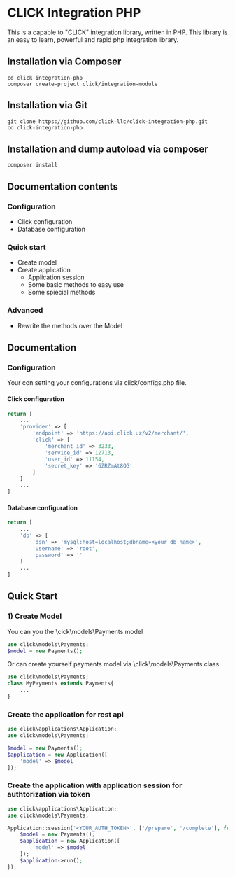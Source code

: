 # CLICK Integration PHP
This is a capable to "CLICK" integration library, written in PHP.
This library is an easy to learn, powerful and rapid php integration library.

## Installation via Composer
```
cd click-integration-php
composer create-project click/integration-module
```

## Installation via Git
```
git clone https://github.com/click-llc/click-integration-php.git
cd click-integration-php
```

## Installation and dump autoload via composer
```
composer install
```

## Documentation contents
### Configuration
- Click configuration
- Database configuration
### Quick start
- Create model
- Create application
    - Application session
    - Some basic methods to easy use
    - Some spiecial methods
### Advanced
- Rewrite the methods over the Model

## Documentation
### Configuration
Your con setting your configurations via click/configs.php file.
#### Click configuration
```php
return [
    ...
    'provider' => [
        'endpoint' => 'https://api.click.uz/v2/merchant/',
        'click' => [
            'merchant_id' => 3233,
            'service_id' => 12713,
            'user_id' => 11154,
            'secret_key' => '6ZRZmAt8OG'
        ]
    ]
    ...
]
```

#### Database configuration
```php
return [
    ...
    'db' => [
        'dsn' => 'mysql:host=localhost;dbname=<your_db_name>',
        'username' => 'root',
        'password' => ''
    ]
    ...
]
```

## Quick Start
### 1) Create Model
You can you the \cick\models\Payments model
```php
use click\models\Payments;
$model = new Payments();
```
Or can create yourself payments model via \click\models\Payments class
```php
use click\models\Payments;
class MyPayments extends Payments{
    ...
}
```
### Create the application for rest api
```php
use click\applications\Application;
use click\models\Payments;

$model = new Payments();
$application = new Application([
    'model' => $model
]);
```

### Create the application with application session for authtorization via token
```php
use click\applications\Application;
use click\models\Payments;

Application::session('<YOUR_AUTH_TOKEN>', ['/prepare', '/complete'], function(){
    $model = new Payments();
    $application = new Application([
        'model' => $model
    ]);
    $application->run();
});
```
